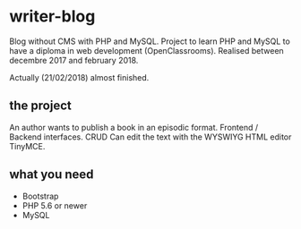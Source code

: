 # writer-blog

Blog without CMS with PHP and MySQL.
Project to learn PHP and MySQL to have a diploma in web development (OpenClassrooms).
Realised between decembre 2017 and february 2018.

Actually (21/02/2018) almost finished.


## the project
An author wants to publish a book in an episodic format. 
Frontend / Backend interfaces.
CRUD
Can edit the text with the WYSWIYG HTML editor TinyMCE.

## what you need
* Bootstrap
* PHP 5.6 or newer
* MySQL







